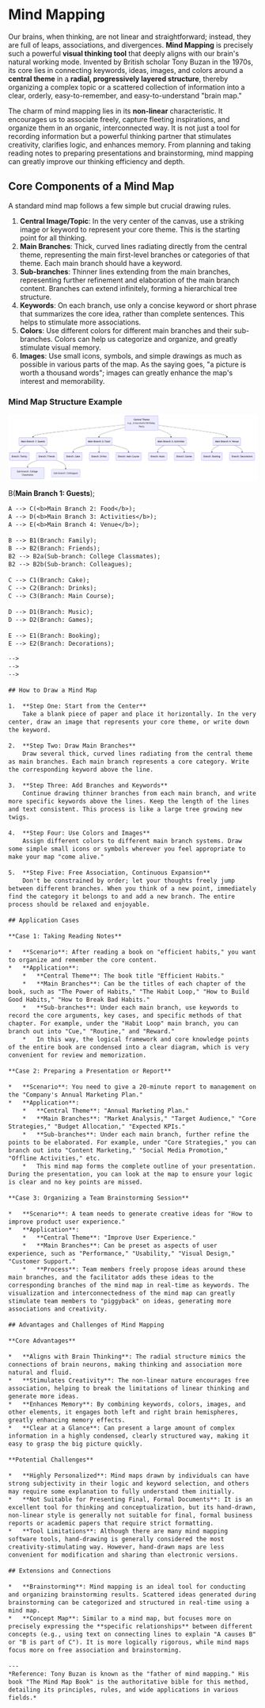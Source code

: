 # Mind Mapping

Our brains, when thinking, are not linear and straightforward; instead, they are full of leaps, associations, and divergences. **Mind Mapping** is precisely such a powerful **visual thinking tool** that deeply aligns with our brain's natural working mode. Invented by British scholar Tony Buzan in the 1970s, its core lies in connecting keywords, ideas, images, and colors around a **central theme** in a **radial, progressively layered structure**, thereby organizing a complex topic or a scattered collection of information into a clear, orderly, easy-to-remember, and easy-to-understand "brain map."

The charm of mind mapping lies in its **non-linear** characteristic. It encourages us to associate freely, capture fleeting inspirations, and organize them in an organic, interconnected way. It is not just a tool for recording information but a powerful thinking partner that stimulates creativity, clarifies logic, and enhances memory. From planning and taking reading notes to preparing presentations and brainstorming, mind mapping can greatly improve our thinking efficiency and depth.

## Core Components of a Mind Map

A standard mind map follows a few simple but crucial drawing rules.

1.  **Central Image/Topic**: In the very center of the canvas, use a striking image or keyword to represent your core theme. This is the starting point for all thinking.
2.  **Main Branches**: Thick, curved lines radiating directly from the central theme, representing the main first-level branches or categories of that theme. Each main branch should have a keyword.
3.  **Sub-branches**: Thinner lines extending from the main branches, representing further refinement and elaboration of the main branch content. Branches can extend infinitely, forming a hierarchical tree structure.
4.  **Keywords**: On each branch, use only a concise keyword or short phrase that summarizes the core idea, rather than complete sentences. This helps to stimulate more associations.
5.  **Colors**: Use different colors for different main branches and their sub-branches. Colors can help us categorize and organize, and greatly stimulate visual memory.
6.  **Images**: Use small icons, symbols, and simple drawings as much as possible in various parts of the map. As the saying goes, "a picture is worth a thousand words"; images can greatly enhance the map's interest and memorability.

### Mind Map Structure Example

![Mind Map Structure Example](./Mind-Mapping-Tutorial-en-mermaid.png)

<!--
![Mind-Mapping-Tutorial-en-mermaid-5fc85cbb.png](./Mind-Mapping-Tutorial-en-mermaid-5fc85cbb.png)

<!--
![Mind-Mapping-Tutorial-en-mermaid-5fc85cbb.png](./Mind-Mapping-Tutorial-en-mermaid-5fc85cbb.png)

<!--
```mermaid
graph TD
    A(<b>Central Theme</b><br/>e.g., A Successful Birthday Party) --> B(<b>Main Branch 1: Guests</b>);
    A --> C(<b>Main Branch 2: Food</b>);
    A --> D(<b>Main Branch 3: Activities</b>);
    A --> E(<b>Main Branch 4: Venue</b>);

    B --> B1(Branch: Family);
    B --> B2(Branch: Friends);
    B2 --> B2a(Sub-branch: College Classmates);
    B2 --> B2b(Sub-branch: Colleagues);

    C --> C1(Branch: Cake);
    C --> C2(Branch: Drinks);
    C --> C3(Branch: Main Course);

    D --> D1(Branch: Music);
    D --> D2(Branch: Games);

    E --> E1(Branch: Booking);
    E --> E2(Branch: Decorations);
```
-->
-->
-->

## How to Draw a Mind Map

1.  **Step One: Start from the Center**
    Take a blank piece of paper and place it horizontally. In the very center, draw an image that represents your core theme, or write down the keyword.

2.  **Step Two: Draw Main Branches**
    Draw several thick, curved lines radiating from the central theme as main branches. Each main branch represents a core category. Write the corresponding keyword above the line.

3.  **Step Three: Add Branches and Keywords**
    Continue drawing thinner branches from each main branch, and write more specific keywords above the lines. Keep the length of the lines and text consistent. This process is like a large tree growing new twigs.

4.  **Step Four: Use Colors and Images**
    Assign different colors to different main branch systems. Draw some simple small icons or symbols wherever you feel appropriate to make your map "come alive."

5.  **Step Five: Free Association, Continuous Expansion**
    Don't be constrained by order; let your thoughts freely jump between different branches. When you think of a new point, immediately find the category it belongs to and add a new branch. The entire process should be relaxed and enjoyable.

## Application Cases

**Case 1: Taking Reading Notes**

*   **Scenario**: After reading a book on "efficient habits," you want to organize and remember the core content.
*   **Application**:
    *   **Central Theme**: The book title "Efficient Habits."
    *   **Main Branches**: Can be the titles of each chapter of the book, such as "The Power of Habits," "The Habit Loop," "How to Build Good Habits," "How to Break Bad Habits."
    *   **Sub-branches**: Under each main branch, use keywords to record the core arguments, key cases, and specific methods of that chapter. For example, under the "Habit Loop" main branch, you can branch out into "Cue," "Routine," and "Reward."
    *   In this way, the logical framework and core knowledge points of the entire book are condensed into a clear diagram, which is very convenient for review and memorization.

**Case 2: Preparing a Presentation or Report**

*   **Scenario**: You need to give a 20-minute report to management on the "Company's Annual Marketing Plan."
*   **Application**:
    *   **Central Theme**: "Annual Marketing Plan."
    *   **Main Branches**: "Market Analysis," "Target Audience," "Core Strategies," "Budget Allocation," "Expected KPIs."
    *   **Sub-branches**: Under each main branch, further refine the points to be elaborated. For example, under "Core Strategies," you can branch out into "Content Marketing," "Social Media Promotion," "Offline Activities," etc.
    *   This mind map forms the complete outline of your presentation. During the presentation, you can look at the map to ensure your logic is clear and no key points are missed.

**Case 3: Organizing a Team Brainstorming Session**

*   **Scenario**: A team needs to generate creative ideas for "How to improve product user experience."
*   **Application**:
    *   **Central Theme**: "Improve User Experience."
    *   **Main Branches**: Can be preset as aspects of user experience, such as "Performance," "Usability," "Visual Design," "Customer Support."
    *   **Process**: Team members freely propose ideas around these main branches, and the facilitator adds these ideas to the corresponding branches of the mind map in real-time as keywords. The visualization and interconnectedness of the mind map can greatly stimulate team members to "piggyback" on ideas, generating more associations and creativity.

## Advantages and Challenges of Mind Mapping

**Core Advantages**

*   **Aligns with Brain Thinking**: The radial structure mimics the connections of brain neurons, making thinking and association more natural and fluid.
*   **Stimulates Creativity**: The non-linear nature encourages free association, helping to break the limitations of linear thinking and generate more ideas.
*   **Enhances Memory**: By combining keywords, colors, images, and other elements, it engages both left and right brain hemispheres, greatly enhancing memory effects.
*   **Clear at a Glance**: Can present a large amount of complex information in a highly condensed, clearly structured way, making it easy to grasp the big picture quickly.

**Potential Challenges**

*   **Highly Personalized**: Mind maps drawn by individuals can have strong subjectivity in their logic and keyword selection, and others may require some explanation to fully understand them initially.
*   **Not Suitable for Presenting Final, Formal Documents**: It is an excellent tool for thinking and conceptualization, but its hand-drawn, non-linear style is generally not suitable for final, formal business reports or academic papers that require strict formatting.
*   **Tool Limitations**: Although there are many mind mapping software tools, hand-drawing is generally considered the most creativity-stimulating way. However, hand-drawn maps are less convenient for modification and sharing than electronic versions.

## Extensions and Connections

*   **Brainstorming**: Mind mapping is an ideal tool for conducting and organizing brainstorming results. Scattered ideas generated during brainstorming can be categorized and structured in real-time using a mind map.
*   **Concept Map**: Similar to a mind map, but focuses more on precisely expressing the **specific relationships** between different concepts (e.g., using text on connecting lines to explain "A causes B" or "B is part of C"). It is more logically rigorous, while mind maps focus more on free association and brainstorming.

---
*Reference: Tony Buzan is known as the "father of mind mapping." His book "The Mind Map Book" is the authoritative bible for this method, detailing its principles, rules, and wide applications in various fields.*